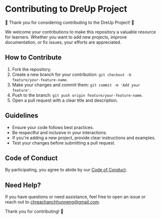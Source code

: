 # Contributing to DreUp Project

🎉 Thank you for considering contributing to the DreUp Project! 🚀

We welcome your contributions to make this repository a valuable resource for learners. Whether you want to add new projects, improve documentation, or fix issues, your efforts are appreciated.

## How to Contribute

1. Fork the repository.
2. Create a new branch for your contribution: `git checkout -b feature/your-feature-name`.
3. Make your changes and commit them: `git commit -m 'Add your feature'`.
4. Push to the branch: `git push origin feature/your-feature-name`.
5. Open a pull request with a clear title and description.

## Guidelines

- Ensure your code follows best practices.
- Be respectful and inclusive in your interactions.
- If you're adding a new project, provide clear instructions and examples.
- Test your changes before submitting a pull request.

## Code of Conduct

By participating, you agree to abide by our [Code of Conduct](CODE_OF_CONDUCT.md).

## Need Help?

If you have questions or need assistance, feel free to open an issue or reach out to chreachanchhunneng@gmail.com.

Thank you for contributing! 🌟
